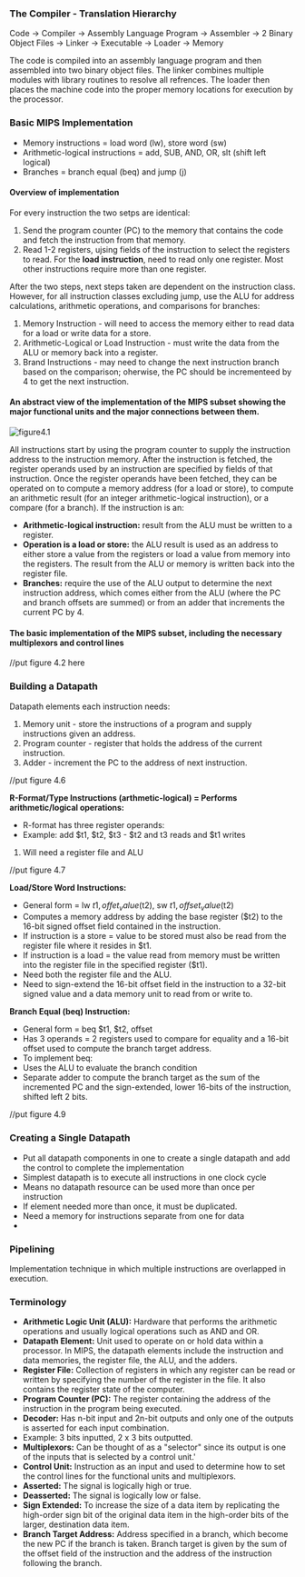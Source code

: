 ### **The Compiler - Translation Hierarchy**
Code -> Compiler -> Assembly Language Program -> Assembler -> 2 Binary Object Files -> Linker -> Executable -> Loader -> Memory

The code is compiled into an assembly language program and then assembled into two binary object files. The linker combines multiple modules with library routines to resolve all refrences. The loader then places the machine code into the proper memory locations for execution by the processor.

### **Basic MIPS Implementation**
- Memory instructions = load word (lw), store word (sw)
- Arithmetic-logical instructions = add, SUB, AND, OR, slt (shift left logical)
- Branches = branch equal (beq) and jump (j)

#### **Overview of implementation**
For every instruction the two setps are identical:

1. Send the program counter (PC) to the memory that contains the code and fetch the instruction from that memory.
2. Read 1-2 registers, ujsing fields of the instruction to select the registers to read. For the **load instruction**, need to read only one register. Most other instructions require more than one register.

After the two steps, next steps taken are dependent on the instruction class. However, for all instruction classes excluding jump, use the ALU for address calculations, arithmetic operations, and comparisons for branches:

1. Memory Instruction - will need to access the memory either to read data for a load or write data for a store.
2. Arithmetic-Logical or Load Instruction - must write the data from the ALU or memory back into a register.
3. Brand Instructions - may need to change the next instruction branch based on the comparison; oherwise, the PC should be incrementeed by 4 to get the next instruction.

#### **An abstract view of the implementation of the MIPS subset showing the major functional units and the major connections between them.**

![figure4.1](https://gist.github.com/R-Ligier/be73f136dafddfc3812f01249e5e3b7e#file-figure4-1-png "figure 4.1")

All instructions start by using the program counter to supply the instruction address to the instruction memory. After the instruction is fetched, the register operands used by an instruction are specified by fields of that instruction. Once the register operands have been fetched, they can be operated on to compute a memory address (for a load or store), to compute an arithmetic result (for an integer arithmetic-logical instruction), or a compare (for a branch).
If the instruction is an:
- **Arithmetic-logical instruction:** result from the ALU must be written to a register.
- **Operation is a load or store:** the ALU result is used as an address to either store a value from the registers or load a value from memory into the registers. The result from the ALU or memory is written back into the register file.
- **Branches:** require the use of the ALU output to determine the next instruction address, which comes either from the ALU (where the PC and branch offsets are summed) or from an adder that increments the current PC by 4.

#### **The basic implementation of the MIPS subset, including the necessary multiplexors and control lines**
//put figure 4.2 here

### **Building a Datapath**
Datapath elements each instruction needs:

1. Memory unit - store the instructions of a program and supply instructions given an address.
2. Program counter - register that holds the address of the current instruction.
3. Adder - increment the PC to the address of next instruction.

//put figure 4.6

**R-Format/Type Instructions (arthmetic-logical) = Performs arithmetic/logical operations:**
- R-format has three register operands:
- Example: add $t1, $t2, $t3 - $t2 and t3 reads and $t1 writes
1. Will need a register file and ALU

//put figure 4.7

**Load/Store Word Instructions:**
- General form = lw $t1, offet_value($t2), sw $t1, offset_value ($t2)
- Computes a memory address by adding the base register ($t2) to the 16-bit signed offset field contained in the instruction.
- If instruction is a store = value to be stored must also be read from the register file where it resides in $t1.
- If instruction is a load = the value read from memory must be written into the register file in the specified register ($t1).
- Need both the register file and the ALU.
- Need to sign-extend the 16-bit offset field in the instruction to a 32-bit signed value and a data memory unit to read from or write to.

**Branch Equal (beq) Instruction:**
- General form = beq $t1, $t2, offset
- Has 3 operands = 2 registers used to compare for equality and a 16-bit offset used to compute the branch target address.
- To implement beq:
- Uses the ALU to evaluate the branch condition
- Separate adder to compute the branch target as the sum of the incremented PC and the sign-extended, lower 16-bits of the instruction, shifted left 2 bits.

//put figure 4.9

### **Creating a Single Datapath**
- Put all datapath components in one to create a single datapath and add the control to complete the implementation
- Simplest datapath is to execute all instructions in one clock cycle
- Means no datapath resource can be used more than once per instruction
- If element needed more than once, it must be duplicated.
- Need a memory for instructions separate from one for data
-

### **Pipelining**
Implementation technique in which multiple instructions are overlapped in execution.


### **Terminology**
- **Arithmetic Logic Unit (ALU):** Hardware that performs the arithmetic operations and usually logical operations such as AND and OR.
- **Datapath Element:** Unit used to operate on or hold data within a processor. In MIPS, the datapath elements include the instruction and data memories, the register file, the ALU, and the adders.
- **Register File:** Collection of registers in which any register can be read or written by specifying the number of the register in the file. It also contains the register state of the computer.
- **Program Counter (PC):** The register containing the address of the instruction in the program being executed.
- **Decoder:** Has n-bit input and 2n-bit outputs and only one of the outputs is asserted for each input combination.
- Example: 3 bits inputted, 2 x 3 bits outputted.
- **Multiplexors:** Can be thought of as a "selector" since its output is one of the inputs that is selected by a control unit.'
- **Control Unit:** Instruction as an input and used to determine how to set the control lines for the functional units and multiplexors.
- **Asserted:** The signal is logically high or true.
- **Deasserted:** The signal is logically low or false.
- **Sign Extended:** To increase the size of a data item by replicating the high-order sign bit of the original data item in the high-order bits of the larger, destination data item.
- **Branch Target Address:** Address specified in a branch, which become the new PC if the branch is taken. Branch target is given by the sum of the offset field of the instruction and the address of the instruction following the branch.

